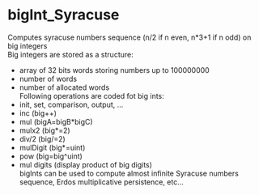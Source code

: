 # bigInt_Syracuse<br/>
Computes syracuse numbers sequence (n/2 if n even, n*3+1 if n odd) on big integers<br/>
Big integers are stored as a structure:<br/>
 - array of 32 bits words storing numbers up to 100000000<br/>
 - number of words<br/>
 - number of allocated words<br/>
Following operations are coded fot big ints:<br/>
 - init, set, comparison, output, ...<br/>
 - inc (big++)<br/>
 - mul (bigA=bigB*bigC)<br/>
 - mulx2 (big*=2)<br/>
 - div/2 (big/=2)<br/>
 - mulDigit (big*=uint)<br/>
 - pow (big=big^uint)<br/>
 - mul digits (display product of big digits)<br/>
bigInts can be used to compute almost infinite Syracuse numbers sequence, Erdos multiplicative persistence, etc...
